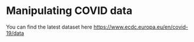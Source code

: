 # Manipulating COVID data

You can find the latest dataset here https://www.ecdc.europa.eu/en/covid-19/data
